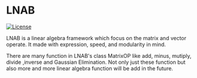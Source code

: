 # LNAB

[![License](https://img.shields.io/badge/license-MIT-red.svg)](LICENSE)

LNAB is a linear algebra framework which focus on the matrix and vector operate. It made with expression, speed, and 
modularity in mind.

There are many function in LNAB's class MatrixOP like add, minus, mutiply, divide ,inverse and Gaussian Elimination. Not only just these function 
but also more and more linear algebra function will be add in the future.
